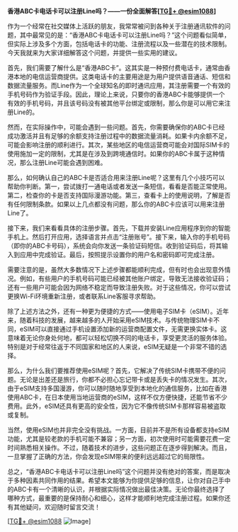 **香港ABC卡电话卡可以注册Line吗？——一份全面解答[[TG💪+ @esim1088](https://t.me/s/esim1088)]**

作为一个经常在社交媒体上活跃的朋友，我常常被问到各种关于注册通讯软件的问题，其中最常见的是：“香港ABC卡电话卡可以注册Line吗？”这个问题看似简单，但实际上涉及多个方面，包括电话卡的功能、注册流程以及一些潜在的技术限制。今天我就来为大家详细解答这个问题，并提供一些实用的建议。

首先，我们需要了解什么是“香港ABC卡”。这其实是一种预付费电话卡，通常由香港本地的电信运营商提供。这类电话卡的主要用途是为用户提供语音通话、短信和数据流量服务。而Line作为一个全球知名的即时通讯应用，其注册需要一个有效的手机号码作为验证手段。因此，理论上来说，只要你的香港ABC卡能够提供一个有效的手机号码，并且该号码没有被其他平台绑定或限制，那么你是可以用它来注册Line的。

然而，在实际操作中，可能会遇到一些问题。首先，你需要确保你的ABC卡已经成功激活并且有足够的余额支持注册过程中的数据流量消耗。如果卡内余额不足，可能会影响注册的顺利进行。其次，某些地区的电信运营商可能会对国际SIM卡的使用施加一定的限制，尤其是在涉及到跨境通信时。如果你的ABC卡属于这种情况，那么注册Line可能会遇到困难。

那么，如何确认自己的ABC卡是否适合用来注册Line呢？这里有几个小技巧可以帮助你判断。第一，尝试拨打一通电话或者发送一条短信，看看是否能正常使用。第二，检查你的卡是否支持国际漫游功能。第三，查看卡上的使用说明，了解是否有任何限制条款。如果以上几点都没有问题，那么你的ABC卡应该可以用来注册Line了。

接下来，我们来看看具体的注册步骤。首先，下载并安装Line应用程序到你的智能手机上。然后打开应用，选择语言并点击“注册账号”。接下来，输入你的手机号码（即你的ABC卡号码），系统会向你发送一条验证码短信。收到验证码后，将其输入到应用中完成验证。最后，按照提示设置你的用户名和密码即可完成注册。

需要注意的是，虽然大多数情况下上述步骤都能顺利完成，但有时也会出现意外情况。例如，有些用户的手机号码可能已经被其他账户绑定，导致无法接收验证码；还有一些用户可能会因为网络不稳定而导致注册失败。对于这些情况，你可以尝试更换Wi-Fi环境重新注册，或者联系Line客服寻求帮助。

除了上述方法之外，还有一种更为便捷的方式——使用电子SIM卡（eSIM）。近年来，随着科技的发展，越来越多的人开始采用eSIM技术。与传统物理SIM卡不同，eSIM可以直接通过手机设置添加新的运营商配置文件，无需更换实体卡。这意味着无论你身处何地，都可以轻松切换不同的电话卡，享受更灵活的服务体验。特别是对于经常往返于不同国家和地区的人来说，eSIM无疑是一个非常不错的选择。

那么，为什么我们要推荐使用eSIM呢？首先，它解决了传统SIM卡携带不便的问题。无论是出差还是旅行，你都不必担心忘记带卡或是丢失卡的情况发生。其次，由于eSIM支持多国漫游，你可以随时随地享受到本地化的通信服务，比如在香港使用ABC卡，在日本使用当地运营商的eSIM，这样不仅方便快捷，还能节省不少费用。此外，eSIM还具有更高的安全性，因为它不像传统SIM卡那样容易被盗取或复制。

当然，使用eSIM也并非完全没有挑战。一方面，目前并不是所有设备都支持eSIM功能，尤其是较老款的手机可能不兼容；另一方面，初次使用时可能需要花费一定时间熟悉相关操作。不过，随着技术的进步，这些问题正在逐步得到解决。而且，一旦掌握了正确的方法，你会发现eSIM带来的便利远远超过它的局限性。

总之，“香港ABC卡电话卡可以注册Line吗”这个问题并没有绝对的答案，而是取决于多种因素共同作用的结果。希望本文能够为你提供足够的信息，让你对自己手中的ABC卡有一个清晰的认识，并根据实际情况做出最佳决策。无论你最终选择了哪种方式，最重要的是保持耐心和细心，这样才能顺利地完成注册过程。如果你还有其他疑问，欢迎随时留言交流！

[[TG💪+ @esim1088](https://t.me/s/esim1088) ![Image](https://i.postimg.cc/4NQfJmqS/Snipaste-2025-05-13-00-14-12.png)]
